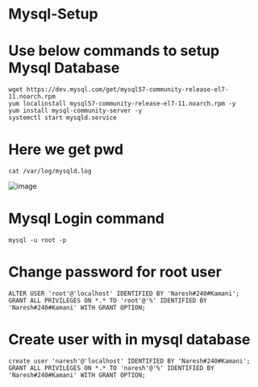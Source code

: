 # Mysql-Setup

# Use below commands to setup Mysql Database
    wget https://dev.mysql.com/get/mysql57-community-release-el7-11.noarch.rpm
    yum localinstall mysql57-community-release-el7-11.noarch.rpm -y
    yum install mysql-community-server -y
    systemctl start mysqld.service
  # Here we get pwd
    cat /var/log/mysqld.log
  ![image](https://user-images.githubusercontent.com/58024415/104094459-07e6ef80-52b7-11eb-84b6-5263c15b4faf.png)
# Mysql Login command
    mysql -u root -p
# Change password for root user
    ALTER USER 'root'@'localhost' IDENTIFIED BY 'Naresh#240#Kamani';
    GRANT ALL PRIVILEGES ON *.* TO 'root'@'%' IDENTIFIED BY 'Naresh#240#Kamani' WITH GRANT OPTION;
# Create user with in mysql database
    create user 'naresh'@'localhost' IDENTIFIED BY 'Naresh#240#Kamani';
    GRANT ALL PRIVILEGES ON *.* TO 'naresh'@'%' IDENTIFIED BY 'Naresh#240#Kamani' WITH GRANT OPTION;
